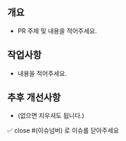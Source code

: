 ## 개요

- PR 주제 및 내용을 적어주세요.

## 작업사항

- 내용을 적어주세요.

## 추후 개선사항

- (없으면 지우셔도 됩니다.)

✅ close #(이슈넘버) 로 이슈를 닫아주세요
